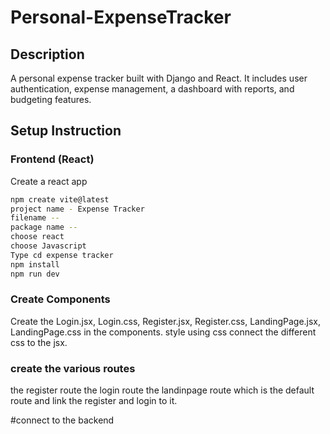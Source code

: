 # Personal-ExpenseTracker
## Description
A personal expense tracker built with Django and React. It includes user authentication, expense management, a dashboard with reports, and budgeting features.

## Setup  Instruction

### Frontend (React)
Create a react app
  ``` bash
  npm create vite@latest
  project name - Expense Tracker
  filename --
  package name --
  choose react
  choose Javascript
  Type cd expense tracker
  npm install
  npm run dev
```
### Create  Components
Create the Login.jsx, Login.css, Register.jsx, Register.css, LandingPage.jsx, LandingPage.css in the components.
style using css
connect the different css to the jsx.

### create the various routes
the register route
the login route 
the landinpage route which is the default route and link the register and login to it.

#connect to the backend



